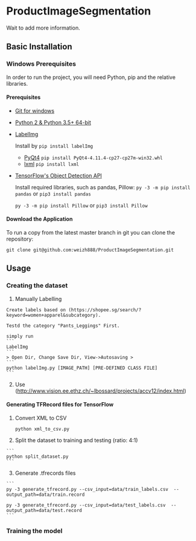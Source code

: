 # ProductImageSegmentation
Wait to add more information.

## Basic Installation

### Windows Prerequisites

In order to run the project, you will need Python, pip and the relative libraries.

#### Prerequisites

  - [Git for windows](https://git-for-windows.github.io/)
  - [Python 2 & Python 3.5+ 64-bit](https://www.python.org/downloads/)
  - [LabelImg](https://github.com/tzutalin/labelImg)

    Install by `pip install labelImg`
      - [PyQt4](https://www.riverbankcomputing.com/software/pyqt/download)
        `pip install PyQt4-4.11.4-cp27-cp27m-win32.whl`
      - [lxml](http://lxml.de/installation.html)
        `pip install lxml`

  - [TensorFlow's Object Detection API](https://github.com/tensorflow/models/tree/master/research/object_detection)

    Install required libraries, such as pandas, Pillow:
    `py -3 -m pip install pandas` or `pip3 install pandas`

    `py -3 -m pip install Pillow` or `pip3 install Pillow`

#### Download the Application

To run a copy from the latest master branch in git you can clone the repository:

```
git clone git@github.com:weizh888/ProductImageSegmentation.git
```

## Usage

### Creating the dataset

  1. Manually Labelling

    Create labels based on (https://shopee.sg/search/?keyword=women+apparel&subcategory).

    Testd the category "Pants_Leggings" First.

    simply run
    ```
    LabelImg
    ```
    > Open Dir, Change Save Dir, View->Autosaving >
    ```
    python labelImg.py [IMAGE_PATH] [PRE-DEFINED CLASS FILE]
    ```
  2. Use (http://www.vision.ee.ethz.ch/~lbossard/projects/accv12/index.html)

#### Generating TFRecord files for TensorFlow

  1. Convert XML to CSV

      ```
      python xml_to_csv.py
      ```
  2. Split the dataset to training and testing (ratio: 4:1)

    ```
    python split_dataset.py
    ```
  3. Generate .tfrecords files

    ```
    py -3 generate_tfrecord.py --csv_input=data/train_labels.csv  --output_path=data/train.record

    py -3 generate_tfrecord.py --csv_input=data/test_labels.csv  --output_path=data/test.record
    ```

### Training the model
